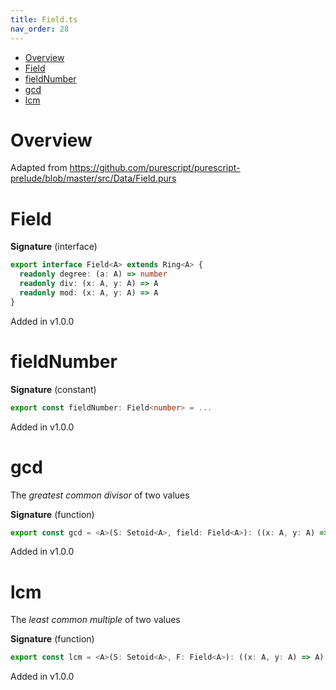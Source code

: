 ```yaml
---
title: Field.ts
nav_order: 28
---
```


<!-- START doctoc generated TOC please keep comment here to allow auto update -->
<!-- DON'T EDIT THIS SECTION, INSTEAD RE-RUN doctoc TO UPDATE -->


- [Overview](#overview)
- [Field](#field)
- [fieldNumber](#fieldnumber)
- [gcd](#gcd)
- [lcm](#lcm)

<!-- END doctoc generated TOC please keep comment here to allow auto update -->

# Overview

Adapted from https://github.com/purescript/purescript-prelude/blob/master/src/Data/Field.purs

# Field

**Signature** (interface)

```ts
export interface Field<A> extends Ring<A> {
  readonly degree: (a: A) => number
  readonly div: (x: A, y: A) => A
  readonly mod: (x: A, y: A) => A
}
```

Added in v1.0.0

# fieldNumber

**Signature** (constant)

```ts
export const fieldNumber: Field<number> = ...
```

Added in v1.0.0

# gcd

The _greatest common divisor_ of two values

**Signature** (function)

```ts
export const gcd = <A>(S: Setoid<A>, field: Field<A>): ((x: A, y: A) => A) => ...
```

Added in v1.0.0

# lcm

The _least common multiple_ of two values

**Signature** (function)

```ts
export const lcm = <A>(S: Setoid<A>, F: Field<A>): ((x: A, y: A) => A) => ...
```

Added in v1.0.0
